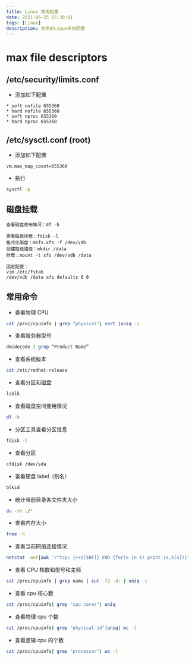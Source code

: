 ```yaml
---
title: Linux 常用配置
date: 2021-06-25 15:30:01
tags: [Linux]
description: 常用的Linux系统配置
---
```


# max file descriptors

## /etc/security/limits.conf

- 添加如下配置

```shell
* soft nofile 655360
* hard nofile 655360
* soft nproc 655360
* hard nproc 655360
```

## /etc/sysctl.conf (root)

- 添加如下配置

```shell
vm.max_map_count=655360
```

- 执行

```bash
sysctl -p
```

## 磁盘挂载

```shell
查看磁盘使用情况：df -h

查看磁盘挂载：fdisk -l
格式化磁盘：mkfs.xfs -f /dev/vdb
创建挂载路径：mkdir /data
挂载：mount -t xfs /dev/vdb /data

固定配置：
vim /etc/fstab
/dev/vdb /data xfs defaults 0 0
```

## 常用命令

- 查看物理 CPU

```bash
cat /proc/cpuinfo | grep "physical"| sort |uniq -c
```

- 查看服务器型号

```bash
dmidecode | grep “Product Name”
```

- 查看系统版本

```bash
cat /etc/redhat-release
```

- 查看分区和磁盘

```bash
lsblk
```

- 查看磁盘空间使用情况

```bash
df -h
```

- 分区工具查看分区信息

```bash
fdisk -l
```

- 查看分区

```bash
cfdisk /dev/sda
```

- 查看硬盘 label（别名）

```bash
blkid
```

- 统计当前目录各文件夹大小

```bash
du -sh ./*
```

- 查看内存大小

```bash
free -h
```

- 查看当前网络连接情况

```bash
netstat -ant|awk '/^tcp/ {++S[$NF]} END {for(a in S) print (a,S[a])}'
```

- 查看 CPU 核数和型号和主频

```bash
cat /proc/cpuinfo | grep name | cut -f2 -d: | uniq -c
```

- 查看 cpu 核心数

```bash
cat /proc/cpuinfo| grep "cpu cores"| uniq
```

- 查看物理 cpu 个数

```bash
cat /proc/cpuinfo| grep "physical id"|uniq| wc -l
```

- 查看逻辑 cpu 的个数

```bash
cat /proc/cpuinfo| grep "processor"| wc -l
```
